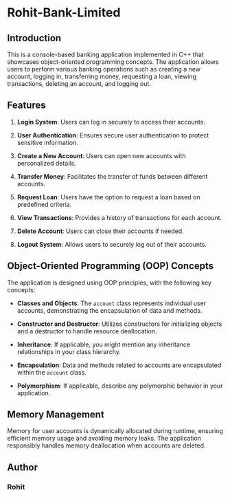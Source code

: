 # Rohit-Bank-Limited
## Introduction

This is a console-based banking application implemented in C++ that showcases object-oriented programming concepts. The application allows users to perform various banking operations such as creating a new account, logging in, transferring money, requesting a loan, viewing transactions, deleting an account, and logging out.

## Features

1. **Login System**: Users can log in securely to access their accounts.

2. **User Authentication**: Ensures secure user authentication to protect sensitive information.

3. **Create a New Account**: Users can open new accounts with personalized details.

4. **Transfer Money**: Facilitates the transfer of funds between different accounts.

5. **Request Loan**: Users have the option to request a loan based on predefined criteria.

6. **View Transactions**: Provides a history of transactions for each account.

7. **Delete Account**: Users can close their accounts if needed.

8. **Logout System**: Allows users to securely log out of their accounts.

## Object-Oriented Programming (OOP) Concepts

The application is designed using OOP principles, with the following key concepts:

- **Classes and Objects**: The `account` class represents individual user accounts, demonstrating the encapsulation of data and methods.

- **Constructor and Destructor**: Utilizes constructors for initializing objects and a destructor to handle resource deallocation.

- **Inheritance**: If applicable, you might mention any inheritance relationships in your class hierarchy.

- **Encapsulation**: Data and methods related to accounts are encapsulated within the `account` class.

- **Polymorphism**: If applicable, describe any polymorphic behavior in your application.

## Memory Management

Memory for user accounts is dynamically allocated during runtime, ensuring efficient memory usage and avoiding memory leaks. The application responsibly handles memory deallocation when accounts are deleted.

## Author
### Rohit
